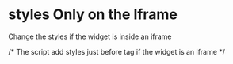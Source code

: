 # styles Only on the Iframe

Change the styles if the widget is inside an iframe

/*  The script add styles just before </body> tag if the widget is an iframe  */ 

